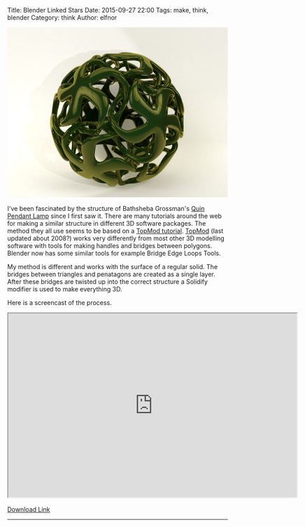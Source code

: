 Title: Blender Linked Stars
Date: 2015-09-27 22:00
Tags: make, think, blender
Category: think
Author: elfnor

![linked stars](/images/star_spiral_11_005.png)

I've been fascinated by the structure of Bathsheba Grossman's [Quin Pendant Lamp]() since I first saw it. There are many tutorials around the web for making a similar structure in different 3D software packages. The method they all use seems to be based on a [TopMod tutorial](https://www.youtube.com/watch?v=8SUjZITJIOw). [TopMod](http://www.viz.tamu.edu/faculty/ergun/research/topology/download.html) (last updated about 2008?) works very differently from most other 3D modelling software with tools for making handles and bridges between polygons. Blender now has some similar tools for example Bridge Edge Loops Tools.

My method is different and works with the surface of a regular solid. The bridges between triangles and penatagons are created as a single layer. After these bridges are twisted up into the correct structure a Solidify modifier is used to make everything 3D.

Here is a screencast of the process.

<iframe width="660" height="420" src="http://www.youtube.com/embed/1isI49e2_Hk?autoplay=0"> </iframe> 

[Download Link](/downloads/LSV_02.mp4)

---------------------------------------------------------------------------------


